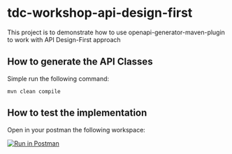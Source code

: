 # tdc-workshop-api-design-first
This project is to demonstrate how to use openapi-generator-maven-plugin to work with API Design-First approach

## How to generate the API Classes
Simple run the following command:
```
mvn clean compile
```

## How to test the implementation
Open in your postman the following workspace:

[![Run in Postman](https://run.pstmn.io/button.svg)](https://app.getpostman.com/run-collection/1099347-05d5b99b-58d2-4eef-b338-7c8bc177e06d?action=collection%2Ffork&source=rip_markdown&collection-url=entityId%3D1099347-05d5b99b-58d2-4eef-b338-7c8bc177e06d%26entityType%3Dcollection%26workspaceId%3D4e93b0b3-d5cb-43df-aa4a-9d3bbb890d47)

